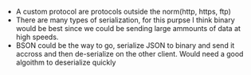 - A custom protocol are protocols outside the norm(http, https, ftp)
- There are many types of serialization, for this purpse I think binary would be best since we could be sending large ammounts of data at high speeds.
- BSON could be the way to go, serialize JSON to binary and send it accross and then de-serialize on the other client. Would need a good algoithm to deserialize quickly
